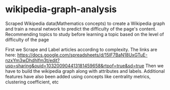 # wikipedia-graph-analysis

Scraped Wikipedia data(Mathematics concepts) to create a Wikipedia graph and train a neural network to predict the difficulty of the page's content.
Recommending topics to study before learning a topic based on the level of difficulty of the page

First we Scrape and Label articles according to complexity. The links are here: https://docs.google.com/spreadsheets/d/15IF7BaN18UxGTuE-nzxYm3wDhdhlfm3t/edit?usp=sharing&ouid=103200904413181459658&rtpof=true&sd=true
Then we have to build the wikipedia graph along with attributes and labels. 
Additional features have also been added using concepts like centrality metrics, clustering coefficient, etc
